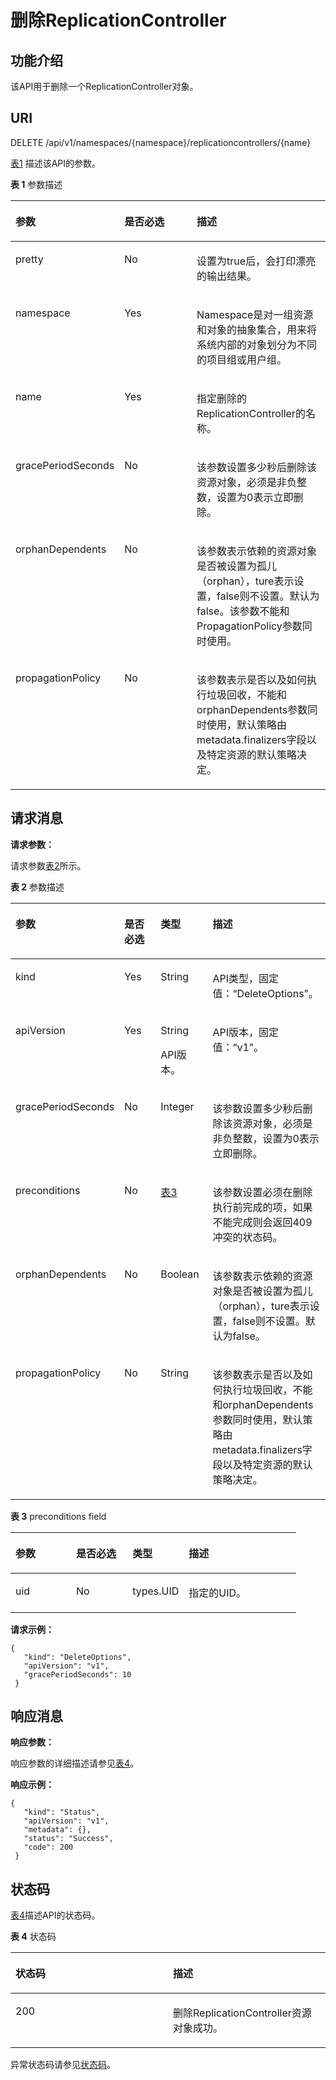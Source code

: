 # 删除ReplicationController<a name="cce_02_0017"></a>

## 功能介绍<a name="s5747c90803404cebac5522bd31bb3f8d"></a>

该API用于删除一个ReplicationController对象。

## URI<a name="s321f1aad41ae47c1a8068b0b4d75544b"></a>

DELETE /api/v1/namespaces/\{namespace\}/replicationcontrollers/\{name\}

[表1](#zh-cn_topic_0079615022_table33241097)  描述该API的参数。

**表 1**  参数描述

<a name="zh-cn_topic_0079615022_table33241097"></a>
<table><thead align="left"><tr id="zh-cn_topic_0079615022_row30792978"><th class="cellrowborder" valign="top" width="33%" id="mcps1.2.4.1.1"><p id="zh-cn_topic_0079615022_p11203266"><a name="zh-cn_topic_0079615022_p11203266"></a><a name="zh-cn_topic_0079615022_p11203266"></a>参数</p>
</th>
<th class="cellrowborder" valign="top" width="24%" id="mcps1.2.4.1.2"><p id="p9012723202627"><a name="p9012723202627"></a><a name="p9012723202627"></a>是否必选</p>
</th>
<th class="cellrowborder" valign="top" width="43%" id="mcps1.2.4.1.3"><p id="p58941999202627"><a name="p58941999202627"></a><a name="p58941999202627"></a>描述</p>
</th>
</tr>
</thead>
<tbody><tr id="zh-cn_topic_0079615022_row43905974"><td class="cellrowborder" valign="top" width="33%" headers="mcps1.2.4.1.1 "><p id="zh-cn_topic_0079615022_p66723033"><a name="zh-cn_topic_0079615022_p66723033"></a><a name="zh-cn_topic_0079615022_p66723033"></a>pretty</p>
</td>
<td class="cellrowborder" valign="top" width="24%" headers="mcps1.2.4.1.2 "><p id="zh-cn_topic_0079615022_p35856572"><a name="zh-cn_topic_0079615022_p35856572"></a><a name="zh-cn_topic_0079615022_p35856572"></a>No</p>
</td>
<td class="cellrowborder" valign="top" width="43%" headers="mcps1.2.4.1.3 "><p id="p28675043"><a name="p28675043"></a><a name="p28675043"></a>设置为true后，会打印漂亮的输出结果。</p>
</td>
</tr>
<tr id="zh-cn_topic_0079615022_row61545578"><td class="cellrowborder" valign="top" width="33%" headers="mcps1.2.4.1.1 "><p id="zh-cn_topic_0079615022_p19135896"><a name="zh-cn_topic_0079615022_p19135896"></a><a name="zh-cn_topic_0079615022_p19135896"></a>namespace</p>
</td>
<td class="cellrowborder" valign="top" width="24%" headers="mcps1.2.4.1.2 "><p id="zh-cn_topic_0079615022_p6503710"><a name="zh-cn_topic_0079615022_p6503710"></a><a name="zh-cn_topic_0079615022_p6503710"></a>Yes</p>
</td>
<td class="cellrowborder" valign="top" width="43%" headers="mcps1.2.4.1.3 "><p id="p166752264459"><a name="p166752264459"></a><a name="p166752264459"></a>Namespace是对一组资源和对象的抽象集合，用来将系统内部的对象划分为不同的项目组或用户组。</p>
</td>
</tr>
<tr id="zh-cn_topic_0079615022_row43584464"><td class="cellrowborder" valign="top" width="33%" headers="mcps1.2.4.1.1 "><p id="zh-cn_topic_0079615022_p40680699"><a name="zh-cn_topic_0079615022_p40680699"></a><a name="zh-cn_topic_0079615022_p40680699"></a>name</p>
</td>
<td class="cellrowborder" valign="top" width="24%" headers="mcps1.2.4.1.2 "><p id="zh-cn_topic_0079615022_p6802298"><a name="zh-cn_topic_0079615022_p6802298"></a><a name="zh-cn_topic_0079615022_p6802298"></a>Yes</p>
</td>
<td class="cellrowborder" valign="top" width="43%" headers="mcps1.2.4.1.3 "><p id="zh-cn_topic_0079615047_p35684724"><a name="zh-cn_topic_0079615047_p35684724"></a><a name="zh-cn_topic_0079615047_p35684724"></a>指定删除的ReplicationController的名称。</p>
<p id="zh-cn_topic_0079615022_p14115254"><a name="zh-cn_topic_0079615022_p14115254"></a><a name="zh-cn_topic_0079615022_p14115254"></a></p>
</td>
</tr>
<tr id="r8b29b3b239eb400f83ccef6a61165277"><td class="cellrowborder" valign="top" width="33%" headers="mcps1.2.4.1.1 "><p id="zh-cn_topic_0079615022_p79721228245"><a name="zh-cn_topic_0079615022_p79721228245"></a><a name="zh-cn_topic_0079615022_p79721228245"></a>gracePeriodSeconds</p>
</td>
<td class="cellrowborder" valign="top" width="24%" headers="mcps1.2.4.1.2 "><p id="a8dfb1d35e80f4a6187c5114b0aba8f3a"><a name="a8dfb1d35e80f4a6187c5114b0aba8f3a"></a><a name="a8dfb1d35e80f4a6187c5114b0aba8f3a"></a>No</p>
</td>
<td class="cellrowborder" valign="top" width="43%" headers="mcps1.2.4.1.3 "><p id="zh-cn_topic_0079615047_p4466454"><a name="zh-cn_topic_0079615047_p4466454"></a><a name="zh-cn_topic_0079615047_p4466454"></a>该参数设置多少秒后删除该资源对象，必须是非负整数，设置为0表示立即删除。</p>
</td>
</tr>
<tr id="r794e8ce80a4e417b8e40536c6c1e4acd"><td class="cellrowborder" valign="top" width="33%" headers="mcps1.2.4.1.1 "><p id="zh-cn_topic_0079615022_p431816409248"><a name="zh-cn_topic_0079615022_p431816409248"></a><a name="zh-cn_topic_0079615022_p431816409248"></a>orphanDependents</p>
</td>
<td class="cellrowborder" valign="top" width="24%" headers="mcps1.2.4.1.2 "><p id="aa3bfc37083f145c6805eece45694b24e"><a name="aa3bfc37083f145c6805eece45694b24e"></a><a name="aa3bfc37083f145c6805eece45694b24e"></a>No</p>
</td>
<td class="cellrowborder" valign="top" width="43%" headers="mcps1.2.4.1.3 "><p id="a50711542a8084997a27a5bc58aba7434"><a name="a50711542a8084997a27a5bc58aba7434"></a><a name="a50711542a8084997a27a5bc58aba7434"></a>该参数表示依赖的资源对象是否被设置为孤儿（orphan），ture表示设置，false则不设置。默认为false。该参数不能和PropagationPolicy参数同时使用。 </p>
</td>
</tr>
<tr id="rf3b9e4c9947e4bada04136b8e630fe42"><td class="cellrowborder" valign="top" width="33%" headers="mcps1.2.4.1.1 "><p id="a1b08c853484943eb964954083aa19e02"><a name="a1b08c853484943eb964954083aa19e02"></a><a name="a1b08c853484943eb964954083aa19e02"></a>propagationPolicy</p>
</td>
<td class="cellrowborder" valign="top" width="24%" headers="mcps1.2.4.1.2 "><p id="a5cae07739953470386addabe6deee858"><a name="a5cae07739953470386addabe6deee858"></a><a name="a5cae07739953470386addabe6deee858"></a>No</p>
</td>
<td class="cellrowborder" valign="top" width="43%" headers="mcps1.2.4.1.3 "><p id="ae2c50bbee2be48138a3a09de3925f667"><a name="ae2c50bbee2be48138a3a09de3925f667"></a><a name="ae2c50bbee2be48138a3a09de3925f667"></a>该参数表示是否以及如何执行垃圾回收，不能和orphanDependents参数同时使用，默认策略由metadata.finalizers字段以及特定资源的默认策略决定。</p>
</td>
</tr>
</tbody>
</table>

## 请求消息<a name="sfeeed7fc760b4675971307ccef72d6e8"></a>

**请求参数：**

请求参数[表2](#zh-cn_topic_0079615022_table30734425)所示。

**表 2**  参数描述

<a name="zh-cn_topic_0079615022_table30734425"></a>
<table><thead align="left"><tr id="zh-cn_topic_0079615022_row32559554"><th class="cellrowborder" valign="top" width="21.23787621237876%" id="mcps1.2.5.1.1"><p id="zh-cn_topic_0079615022_p20078207"><a name="zh-cn_topic_0079615022_p20078207"></a><a name="zh-cn_topic_0079615022_p20078207"></a>参数</p>
</th>
<th class="cellrowborder" valign="top" width="19.73802619738026%" id="mcps1.2.5.1.2"><p id="p31061528202627"><a name="p31061528202627"></a><a name="p31061528202627"></a>是否必选</p>
</th>
<th class="cellrowborder" valign="top" width="19.73802619738026%" id="mcps1.2.5.1.3"><p id="p32955836202627"><a name="p32955836202627"></a><a name="p32955836202627"></a>类型</p>
</th>
<th class="cellrowborder" valign="top" width="39.28607139286072%" id="mcps1.2.5.1.4"><p id="p52177089202627"><a name="p52177089202627"></a><a name="p52177089202627"></a>描述</p>
</th>
</tr>
</thead>
<tbody><tr id="zh-cn_topic_0079615022_row21391575"><td class="cellrowborder" valign="top" width="21.23787621237876%" headers="mcps1.2.5.1.1 "><p id="zh-cn_topic_0079615022_p54996047"><a name="zh-cn_topic_0079615022_p54996047"></a><a name="zh-cn_topic_0079615022_p54996047"></a>kind</p>
</td>
<td class="cellrowborder" valign="top" width="19.73802619738026%" headers="mcps1.2.5.1.2 "><p id="zh-cn_topic_0079615022_p25494807"><a name="zh-cn_topic_0079615022_p25494807"></a><a name="zh-cn_topic_0079615022_p25494807"></a>Yes</p>
</td>
<td class="cellrowborder" valign="top" width="19.73802619738026%" headers="mcps1.2.5.1.3 "><p id="zh-cn_topic_0079615022_p51813463"><a name="zh-cn_topic_0079615022_p51813463"></a><a name="zh-cn_topic_0079615022_p51813463"></a>String</p>
</td>
<td class="cellrowborder" valign="top" width="39.28607139286072%" headers="mcps1.2.5.1.4 "><p id="zh-cn_topic_0079615022_p56833404"><a name="zh-cn_topic_0079615022_p56833404"></a><a name="zh-cn_topic_0079615022_p56833404"></a>API类型，固定值：“DeleteOptions”。</p>
</td>
</tr>
<tr id="zh-cn_topic_0079615022_row40103025"><td class="cellrowborder" valign="top" width="21.23787621237876%" headers="mcps1.2.5.1.1 "><p id="zh-cn_topic_0079615022_p27119578"><a name="zh-cn_topic_0079615022_p27119578"></a><a name="zh-cn_topic_0079615022_p27119578"></a>apiVersion</p>
</td>
<td class="cellrowborder" valign="top" width="19.73802619738026%" headers="mcps1.2.5.1.2 "><p id="zh-cn_topic_0079615022_p49202208"><a name="zh-cn_topic_0079615022_p49202208"></a><a name="zh-cn_topic_0079615022_p49202208"></a>Yes</p>
</td>
<td class="cellrowborder" valign="top" width="19.73802619738026%" headers="mcps1.2.5.1.3 "><p id="zh-cn_topic_0079615022_p25955882"><a name="zh-cn_topic_0079615022_p25955882"></a><a name="zh-cn_topic_0079615022_p25955882"></a>String</p>
<p id="zh-cn_topic_0079615047_p38446647"><a name="zh-cn_topic_0079615047_p38446647"></a><a name="zh-cn_topic_0079615047_p38446647"></a>API版本。</p>
</td>
<td class="cellrowborder" valign="top" width="39.28607139286072%" headers="mcps1.2.5.1.4 "><p id="p1356111111263"><a name="p1356111111263"></a><a name="p1356111111263"></a>API版本，固定值：“v1”。</p>
<p id="zh-cn_topic_0079615022_p64247400"><a name="zh-cn_topic_0079615022_p64247400"></a><a name="zh-cn_topic_0079615022_p64247400"></a></p>
</td>
</tr>
<tr id="zh-cn_topic_0079615022_row36656908"><td class="cellrowborder" valign="top" width="21.23787621237876%" headers="mcps1.2.5.1.1 "><p id="zh-cn_topic_0079615022_p16419601"><a name="zh-cn_topic_0079615022_p16419601"></a><a name="zh-cn_topic_0079615022_p16419601"></a>gracePeriodSeconds</p>
</td>
<td class="cellrowborder" valign="top" width="19.73802619738026%" headers="mcps1.2.5.1.2 "><p id="zh-cn_topic_0079615022_p54919327"><a name="zh-cn_topic_0079615022_p54919327"></a><a name="zh-cn_topic_0079615022_p54919327"></a>No</p>
</td>
<td class="cellrowborder" valign="top" width="19.73802619738026%" headers="mcps1.2.5.1.3 "><p id="zh-cn_topic_0079615022_p19280477"><a name="zh-cn_topic_0079615022_p19280477"></a><a name="zh-cn_topic_0079615022_p19280477"></a>Integer</p>
</td>
<td class="cellrowborder" valign="top" width="39.28607139286072%" headers="mcps1.2.5.1.4 "><p id="zh-cn_topic_0079615022_p18214771"><a name="zh-cn_topic_0079615022_p18214771"></a><a name="zh-cn_topic_0079615022_p18214771"></a>该参数设置多少秒后删除该资源对象，必须是非负整数，设置为0表示立即删除。</p>
</td>
</tr>
<tr id="r6b97a7c8cc7d4409bd1531959bf711b7"><td class="cellrowborder" valign="top" width="21.23787621237876%" headers="mcps1.2.5.1.1 "><p id="acc6d9b41f92341aaba4c9a4800898eaa"><a name="acc6d9b41f92341aaba4c9a4800898eaa"></a><a name="acc6d9b41f92341aaba4c9a4800898eaa"></a>preconditions</p>
</td>
<td class="cellrowborder" valign="top" width="19.73802619738026%" headers="mcps1.2.5.1.2 "><p id="a313ae3fe00b64d3bbc74295e2d7a5ffb"><a name="a313ae3fe00b64d3bbc74295e2d7a5ffb"></a><a name="a313ae3fe00b64d3bbc74295e2d7a5ffb"></a>No</p>
</td>
<td class="cellrowborder" valign="top" width="19.73802619738026%" headers="mcps1.2.5.1.3 "><p id="a96cbbc3d348e40c9900233b931ab0f1c"><a name="a96cbbc3d348e40c9900233b931ab0f1c"></a><a name="a96cbbc3d348e40c9900233b931ab0f1c"></a><a href="#t3a8090faae4c480e8d828b60733ee26b">表3</a></p>
</td>
<td class="cellrowborder" valign="top" width="39.28607139286072%" headers="mcps1.2.5.1.4 "><p id="add861d80e28b4c3abeb4aaba2bc1656e"><a name="add861d80e28b4c3abeb4aaba2bc1656e"></a><a name="add861d80e28b4c3abeb4aaba2bc1656e"></a>该参数设置必须在删除执行前完成的项，如果不能完成则会返回409冲突的状态码。</p>
</td>
</tr>
<tr id="r188da27370d84052bd717ac5365469b0"><td class="cellrowborder" valign="top" width="21.23787621237876%" headers="mcps1.2.5.1.1 "><p id="a8bcb3526e1454925897b739853b69b34"><a name="a8bcb3526e1454925897b739853b69b34"></a><a name="a8bcb3526e1454925897b739853b69b34"></a>orphanDependents</p>
</td>
<td class="cellrowborder" valign="top" width="19.73802619738026%" headers="mcps1.2.5.1.2 "><p id="a61b04cc068bf484ebf341ffdbce552a3"><a name="a61b04cc068bf484ebf341ffdbce552a3"></a><a name="a61b04cc068bf484ebf341ffdbce552a3"></a>No</p>
</td>
<td class="cellrowborder" valign="top" width="19.73802619738026%" headers="mcps1.2.5.1.3 "><p id="a08e4a2c5b9124fee8bfa832905ef0601"><a name="a08e4a2c5b9124fee8bfa832905ef0601"></a><a name="a08e4a2c5b9124fee8bfa832905ef0601"></a>Boolean</p>
</td>
<td class="cellrowborder" valign="top" width="39.28607139286072%" headers="mcps1.2.5.1.4 "><p id="p49311769294"><a name="p49311769294"></a><a name="p49311769294"></a>该参数表示依赖的资源对象是否被设置为孤儿（orphan），ture表示设置，false则不设置。默认为false。</p>
</td>
</tr>
<tr id="r6293b24122974f26b4ce44e16ca58bef"><td class="cellrowborder" valign="top" width="21.23787621237876%" headers="mcps1.2.5.1.1 "><p id="zh-cn_topic_0079615022_p73089511270"><a name="zh-cn_topic_0079615022_p73089511270"></a><a name="zh-cn_topic_0079615022_p73089511270"></a>propagationPolicy</p>
</td>
<td class="cellrowborder" valign="top" width="19.73802619738026%" headers="mcps1.2.5.1.2 "><p id="zh-cn_topic_0079615022_p43083542713"><a name="zh-cn_topic_0079615022_p43083542713"></a><a name="zh-cn_topic_0079615022_p43083542713"></a>No</p>
</td>
<td class="cellrowborder" valign="top" width="19.73802619738026%" headers="mcps1.2.5.1.3 "><p id="a9fca4a7920c648a5aee5a0c6d5968933"><a name="a9fca4a7920c648a5aee5a0c6d5968933"></a><a name="a9fca4a7920c648a5aee5a0c6d5968933"></a>String</p>
</td>
<td class="cellrowborder" valign="top" width="39.28607139286072%" headers="mcps1.2.5.1.4 "><p id="p171201193297"><a name="p171201193297"></a><a name="p171201193297"></a>该参数表示是否以及如何执行垃圾回收，不能和orphanDependents参数同时使用，默认策略由metadata.finalizers字段以及特定资源的默认策略决定。</p>
</td>
</tr>
</tbody>
</table>

**表 3**  preconditions field

<a name="t3a8090faae4c480e8d828b60733ee26b"></a>
<table><thead align="left"><tr id="r050d9d4e0ad24fefa38bad1731766a0b"><th class="cellrowborder" valign="top" width="21.23787621237876%" id="mcps1.2.5.1.1"><p id="a48de4193a53843b99c89be953cc16685"><a name="a48de4193a53843b99c89be953cc16685"></a><a name="a48de4193a53843b99c89be953cc16685"></a>参数</p>
</th>
<th class="cellrowborder" valign="top" width="19.73802619738026%" id="mcps1.2.5.1.2"><p id="p1475941202627"><a name="p1475941202627"></a><a name="p1475941202627"></a>是否必选</p>
</th>
<th class="cellrowborder" valign="top" width="19.73802619738026%" id="mcps1.2.5.1.3"><p id="p52442372202627"><a name="p52442372202627"></a><a name="p52442372202627"></a>类型</p>
</th>
<th class="cellrowborder" valign="top" width="39.28607139286072%" id="mcps1.2.5.1.4"><p id="p19973728202627"><a name="p19973728202627"></a><a name="p19973728202627"></a>描述</p>
</th>
</tr>
</thead>
<tbody><tr id="rf0024bc1460b4b04ad4faca77becf865"><td class="cellrowborder" valign="top" width="21.23787621237876%" headers="mcps1.2.5.1.1 "><p id="ab992cf650bd64da5978b780151b7fdef"><a name="ab992cf650bd64da5978b780151b7fdef"></a><a name="ab992cf650bd64da5978b780151b7fdef"></a>uid</p>
</td>
<td class="cellrowborder" valign="top" width="19.73802619738026%" headers="mcps1.2.5.1.2 "><p id="a5cf9652fc97b44098b8cf80794e90979"><a name="a5cf9652fc97b44098b8cf80794e90979"></a><a name="a5cf9652fc97b44098b8cf80794e90979"></a>No</p>
</td>
<td class="cellrowborder" valign="top" width="19.73802619738026%" headers="mcps1.2.5.1.3 "><p id="ad6ec4d630fb841209ee868a1081b67f9"><a name="ad6ec4d630fb841209ee868a1081b67f9"></a><a name="ad6ec4d630fb841209ee868a1081b67f9"></a>types.UID</p>
</td>
<td class="cellrowborder" valign="top" width="39.28607139286072%" headers="mcps1.2.5.1.4 "><p id="a065c010ac9d74729897e30c457cae2bd"><a name="a065c010ac9d74729897e30c457cae2bd"></a><a name="a065c010ac9d74729897e30c457cae2bd"></a>指定的UID。</p>
</td>
</tr>
</tbody>
</table>

**请求示例：**

```
{ 
   "kind": "DeleteOptions", 
   "apiVersion": "v1", 
   "gracePeriodSeconds": 10 
 }
```

## 响应消息<a name="s4da39fa13fba4e569244d7d50b1e5008"></a>

**响应参数：**

响应参数的详细描述请参见[表4](删除Secret.md#zh-cn_topic_0079615047_table30941925)。

**响应示例：**

```
{ 
   "kind": "Status", 
   "apiVersion": "v1", 
   "metadata": {}, 
   "status": "Success", 
   "code": 200 
 }
```

## 状态码<a name="s346bdf8f56a948aa9de120782aa68e6f"></a>

[表4](#zh-cn_topic_0079615022_table8174376)描述API的状态码。

**表 4**  状态码

<a name="zh-cn_topic_0079615022_table8174376"></a>
<table><thead align="left"><tr id="zh-cn_topic_0079615022_row33408077"><th class="cellrowborder" valign="top" width="50%" id="mcps1.2.3.1.1"><p id="p49527675202627"><a name="p49527675202627"></a><a name="p49527675202627"></a>状态码</p>
</th>
<th class="cellrowborder" valign="top" width="50%" id="mcps1.2.3.1.2"><p id="p52318773202627"><a name="p52318773202627"></a><a name="p52318773202627"></a>描述</p>
</th>
</tr>
</thead>
<tbody><tr id="zh-cn_topic_0079615022_row34146301"><td class="cellrowborder" valign="top" width="50%" headers="mcps1.2.3.1.1 "><p id="zh-cn_topic_0079615022_p14387025"><a name="zh-cn_topic_0079615022_p14387025"></a><a name="zh-cn_topic_0079615022_p14387025"></a>200</p>
</td>
<td class="cellrowborder" valign="top" width="50%" headers="mcps1.2.3.1.2 "><p id="zh-cn_topic_0079615022_p24498377"><a name="zh-cn_topic_0079615022_p24498377"></a><a name="zh-cn_topic_0079615022_p24498377"></a>删除ReplicationController资源对象成功。</p>
</td>
</tr>
</tbody>
</table>

异常状态码请参见[状态码](状态码.md)。

